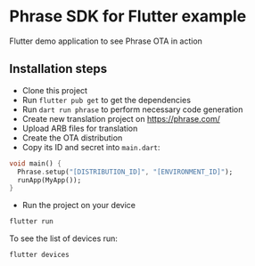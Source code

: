 # Phrase SDK for Flutter example

Flutter demo application to see Phrase OTA in action

## Installation steps

- Clone this project
- Run `flutter pub get` to get the dependencies
- Run `dart run phrase` to perform necessary code generation
- Create new translation project on https://phrase.com/
- Upload ARB files for translation
- Create the OTA distribution
- Copy its ID and secret into `main.dart`:

```dart
void main() {
  Phrase.setup("[DISTRIBUTION_ID]", "[ENVIRONMENT_ID]");
  runApp(MyApp());
}
```

- Run the project on your device

```bash
flutter run
```

To see the list of devices run:

```bash
flutter devices
```
